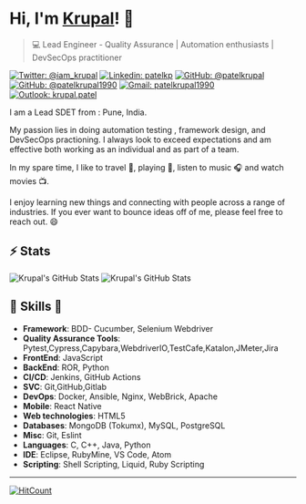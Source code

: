 # Hi, I'm [Krupal](https://patelkrupal.github.io)! 👋

>  💻 Lead Engineer - Quality Assurance | Automation enthusiasts | DevSecOps practitioner

[![Twitter: @iam_krupal](https://img.shields.io/twitter/follow/iam_krupal?style=social)](https://twitter.com/iam_krupal)
[![Linkedin: patelkp](https://img.shields.io/badge/Krupal%20Patel-blue?style=flat-square&logo=Linkedin&logoColor=white&link=https://www.linkedin.com/in/patelkp/)](https://www.linkedin.com/in/patelkp/)
[![GitHub: @patelkrupal](https://img.shields.io/github/followers/patelkrupal?label=follow&style=social)](https://github.com/patelkrupal)
[![GitHub: @patelkrupal1990](https://img.shields.io/github/followers/patelkrupal1990?label=follow&style=social)](https://github.com/patelkrupal1990)
[![Gmail: patelkrupal1990](https://img.shields.io/badge/Gmail-krupal-red)](mailto:patelkrupal1990@gmail.com)
[![Outlook: krupal.patel](https://img.shields.io/badge/Outlook-krupal-red)](mailto:krupal.patel@outlook.in)

I am a Lead SDET from : Pune, India.

My passion lies in doing automation testing , framework design, and DevSecOps practioning.
I always look to exceed expectations and am effective both working as an individual and as part of a team.

In my spare time, I like to travel :walking:, playing :cricket:, listen to music :headphones: and watch movies :tv:.

I enjoy learning new things and connecting with people across a range of industries. 
If you ever want to bounce ideas off of me, please feel free to reach out. 😄


## ⚡ Stats
![Krupal's GitHub Stats](https://github-readme-stats.vercel.app/api?username=patelkrupal&hide=["issues"]&show_icons=true)
![Krupal's GitHub Stats](https://github-readme-stats.vercel.app/api?username=patelkrupal1990&hide=["issues"]&show_icons=true)

##  🎉 Skills  🎉
- **Framework**: BDD- Cucumber, Selenium Webdriver
- **Quality Assurance Tools**: Pytest,Cypress,Capybara,WebdriverIO,TestCafe,Katalon,JMeter,Jira</li>
- **FrontEnd**: JavaScript</li>
- **BackEnd**: ROR, Python</li>
- **CI/CD**: Jenkins, GitHub Actions</li>
- **SVC**: Git,GitHub,Gitlab</li>
- **DevOps**: Docker, Ansible, Nginx, WebBrick, Apache</li>
- **Mobile**: React Native</li>
- **Web technologies**: HTML5</li>
- **Databases**: MongoDB (Tokumx), MySQL, PostgreSQL</li>
- **Misc**: Git, Eslint</li>
- **Languages**: C, C++, Java, Python</li>
- **IDE**: Eclipse, RubyMine, VS Code, Atom</li>
- **Scripting**: Shell Scripting, Liquid, Ruby Scripting</li>

---

[![HitCount](http://hits.dwyl.com/patelkrupal/patelkrupal.svg)](http://hits.dwyl.com/patelkrupal/patelkrupal)
